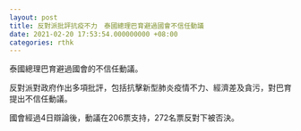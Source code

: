 ```yaml
---
layout: post
title: 反對派批評抗疫不力　泰國總理巴育避過國會不信任動議
date: 2021-02-20 17:53:54.000000000 +08:00
categories: rthk
---
```


泰國總理巴育避過國會的不信任動議。

反對派對政府作出多項批評，包括抗擊新型肺炎疫情不力、經濟差及貪污，對巴育提出不信任動議。

國會經過4日辯論後，動議在206票支持，272名票反對下被否決。
